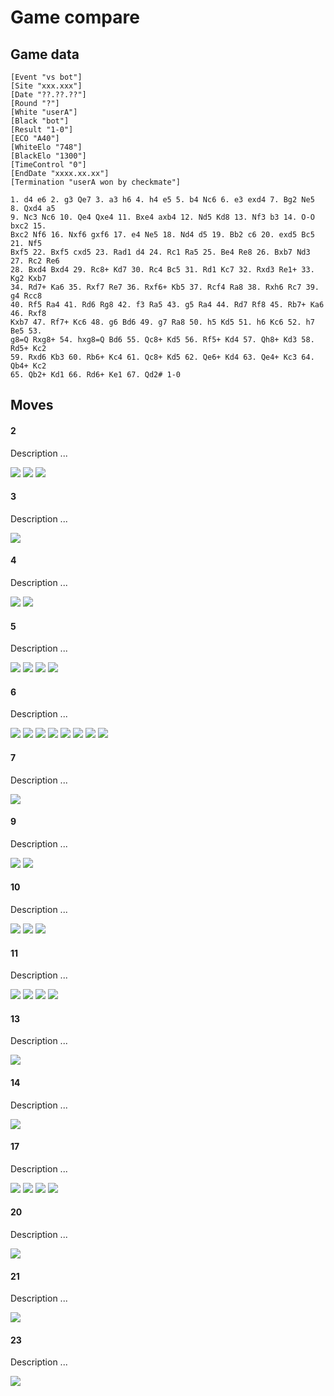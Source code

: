 # Game compare

## Game data

```
[Event "vs bot"]
[Site "xxx.xxx"]
[Date "??.??.??"]
[Round "?"]
[White "userA"]
[Black "bot"]
[Result "1-0"]
[ECO "A40"]
[WhiteElo "748"]
[BlackElo "1300"]
[TimeControl "0"]
[EndDate "xxxx.xx.xx"]
[Termination "userA won by checkmate"]

1. d4 e6 2. g3 Qe7 3. a3 h6 4. h4 e5 5. b4 Nc6 6. e3 exd4 7. Bg2 Ne5 8. Qxd4 a5
9. Nc3 Nc6 10. Qe4 Qxe4 11. Bxe4 axb4 12. Nd5 Kd8 13. Nf3 b3 14. O-O bxc2 15.
Bxc2 Nf6 16. Nxf6 gxf6 17. e4 Ne5 18. Nd4 d5 19. Bb2 c6 20. exd5 Bc5 21. Nf5
Bxf5 22. Bxf5 cxd5 23. Rad1 d4 24. Rc1 Ra5 25. Be4 Re8 26. Bxb7 Nd3 27. Rc2 Re6
28. Bxd4 Bxd4 29. Rc8+ Kd7 30. Rc4 Bc5 31. Rd1 Kc7 32. Rxd3 Re1+ 33. Kg2 Kxb7
34. Rd7+ Ka6 35. Rxf7 Re7 36. Rxf6+ Kb5 37. Rcf4 Ra8 38. Rxh6 Rc7 39. g4 Rcc8
40. Rf5 Ra4 41. Rd6 Rg8 42. f3 Ra5 43. g5 Ra4 44. Rd7 Rf8 45. Rb7+ Ka6 46. Rxf8
Kxb7 47. Rf7+ Kc6 48. g6 Bd6 49. g7 Ra8 50. h5 Kd5 51. h6 Kc6 52. h7 Be5 53.
g8=Q Rxg8+ 54. hxg8=Q Bd6 55. Qc8+ Kd5 56. Rf5+ Kd4 57. Qh8+ Kd3 58. Rd5+ Kc2
59. Rxd6 Kb3 60. Rb6+ Kc4 61. Qc8+ Kd5 62. Qe6+ Kd4 63. Qe4+ Kc3 64. Qb4+ Kc2
65. Qb2+ Kd1 66. Rd6+ Ke1 67. Qd2# 1-0
```

## Moves

#### 2

Description ...  

![](./assets/game_s2w-01.png)
![](./assets/game_s2w-02.png)
![](./assets/game_s2w.png)

#### 3

Description ...  

![](./assets/game_s3-02.png)

#### 4

Description ...  

![](./assets/game_s4b.png)
![](./assets/game_s4.png)

#### 5

Description ...  

![](./assets/game_s5b.png)
![](./assets/game_s5w-optBg2.png)
![](./assets/game_s5w_opt-d5.png)
![](./assets/game_s5w_opt-dxe5.png)

#### 6

Description ...  

![](./assets/game_s6b-attack.png)
![](./assets/game_s6b-support.png)
![](./assets/game_s6b.png)
![](./assets/game_s6w-fin.png)
![](./assets/game_s6w-support1.png)
![](./assets/game_s6w-support.png)
![](./assets/game_s6w-var.png)
![](./assets/game_s6w.png)

#### 7

Description ...  

![](./assets/game_s7w-option1.png)

#### 9

Description ...  

![](./assets/game_s9-prev.png)
![](./assets/game_s9-Q-support.png)

#### 10

Description ...  

![](./assets/game_s10b-attacks-b-reaction.png)
![](./assets/game_s10b-attacks-n-reaction.png)
![](./assets/game_s10b-attacks.png)

#### 11

Description ...  

![](./assets/game_s11-reaction-domain-1.png)
![](./assets/game_s11-reaction-domain-2.png)
![](./assets/game_s11-reaction-domain-3-b.png)
![](./assets/game_s11-reaction-domain-3.png)

#### 13

Description ...  

![](./assets/game_s13b.png)

#### 14

Description ...  

![](./assets/game_s14w.png)

#### 17

Description ...  

![](./assets/game_s17b-attack.png)
![](./assets/game_s17w-options-a.png)
![](./assets/game_s17w-options-b.png)
![](./assets/game_s17w-options.png)

#### 20

Description ...  

![](./assets/game_s20b.png)

#### 21

Description ...  

![](./assets/game_s21-options.png)

#### 23

Description ...  

![](./assets/game_s23w-options.png)


